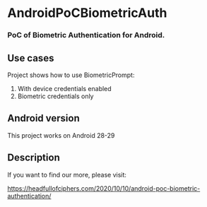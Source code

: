 # AndroidPoCBiometricAuth
### PoC of Biometric Authentication for Android.
## Use cases
Project shows how to use BiometricPrompt:
1. With device credentials enabled
2. Biometric credentials only

## Android version
This project works on Android 28-29

## Description
If you want to find our more, please visit:


https://headfullofciphers.com/2020/10/10/android-poc-biometric-authentication/
